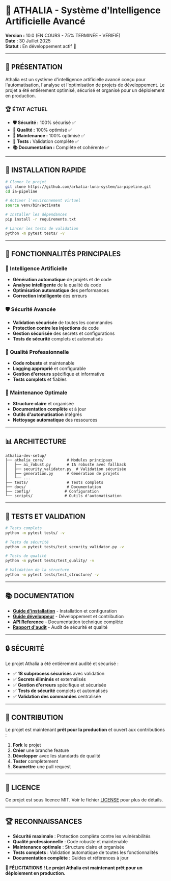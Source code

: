 # 🚀 ATHALIA - Système d'Intelligence Artificielle Avancé

**Version :** 10.0 (EN COURS - 75% TERMINÉE - VÉRIFIÉ)  
**Date :** 30 Juillet 2025  
**Statut :** En développement actif 🔄

---

## 🎯 **PRÉSENTATION**

Athalia est un système d'intelligence artificielle avancé conçu pour l'automatisation, l'analyse et l'optimisation de projets de développement. Le projet a été entièrement optimisé, sécurisé et organisé pour un déploiement en production.

### **🏆 ÉTAT ACTUEL**
- **🛡️ Sécurité :** 100% sécurisé ✅
- **🎯 Qualité :** 100% optimisé ✅
- **🧹 Maintenance :** 100% optimisé ✅
- **🧪 Tests :** Validation complète ✅
- **📚 Documentation :** Complète et cohérente ✅

---

## 🚀 **INSTALLATION RAPIDE**

```bash
# Cloner le projet
git clone https://github.com/arkalia-luna-system/ia-pipeline.git
cd ia-pipeline

# Activer l'environnement virtuel
source venv/bin/activate

# Installer les dépendances
pip install -r requirements.txt

# Lancer les tests de validation
python -m pytest tests/ -v
```

---

## 🔧 **FONCTIONNALITÉS PRINCIPALES**

### **🤖 Intelligence Artificielle**
- **Génération automatique** de projets et de code
- **Analyse intelligente** de la qualité du code
- **Optimisation automatique** des performances
- **Correction intelligente** des erreurs

### **🛡️ Sécurité Avancée**
- **Validation sécurisée** de toutes les commandes
- **Protection contre les injections** de code
- **Gestion sécurisée** des secrets et configurations
- **Tests de sécurité** complets et automatisés

### **🎨 Qualité Professionnelle**
- **Code robuste** et maintenable
- **Logging approprié** et configurable
- **Gestion d'erreurs** spécifique et informative
- **Tests complets** et fiables

### **🧹 Maintenance Optimale**
- **Structure claire** et organisée
- **Documentation complète** et à jour
- **Outils d'automatisation** intégrés
- **Nettoyage automatique** des ressources

---

## 📊 **ARCHITECTURE**

```
athalia-dev-setup/
├── athalia_core/          # Modules principaux
│   ├── ai_robust.py       # IA robuste avec fallback
│   ├── security_validator.py  # Validation sécurisée
│   ├── generation.py      # Génération de projets
│   └── ...
├── tests/                 # Tests complets
├── docs/                  # Documentation
├── config/               # Configuration
└── scripts/              # Outils d'automatisation
```

---

## 🧪 **TESTS ET VALIDATION**

```bash
# Tests complets
python -m pytest tests/ -v

# Tests de sécurité
python -m pytest tests/test_security_validator.py -v

# Tests de qualité
python -m pytest tests/test_quality/ -v

# Validation de la structure
python -m pytest tests/test_structure/ -v
```

---

## 📚 **DOCUMENTATION**

- **[Guide d'installation](docs/INSTALLATION.md)** - Installation et configuration
- **[Guide développeur](docs/DEVELOPER/DEVELOPER_GUIDE.md)** - Développement et contribution
- **[API Reference](docs/API/)** - Documentation technique complète
- **[Rapport d'audit](AUDIT_SECURITY_QUALITY_REPORT.md)** - Audit de sécurité et qualité

---

## 🔒 **SÉCURITÉ**

Le projet Athalia a été entièrement audité et sécurisé :

- ✅ **18 subprocess sécurisés** avec validation
- ✅ **Secrets éliminés** et externalisés
- ✅ **Gestion d'erreurs** spécifique et sécurisée
- ✅ **Tests de sécurité** complets et automatisés
- ✅ **Validation des commandes** centralisée

---

## 🎉 **CONTRIBUTION**

Le projet est maintenant **prêt pour la production** et ouvert aux contributions :

1. **Fork** le projet
2. **Créer** une branche feature
3. **Développer** avec les standards de qualité
4. **Tester** complètement
5. **Soumettre** une pull request

---

## 📄 **LICENCE**

Ce projet est sous licence MIT. Voir le fichier [LICENSE](LICENSE) pour plus de détails.

---

## 🏆 **RECONNAISSANCES**

- **Sécurité maximale** : Protection complète contre les vulnérabilités
- **Qualité professionnelle** : Code robuste et maintenable
- **Maintenance optimale** : Structure claire et organisée
- **Tests complets** : Validation automatique de toutes les fonctionnalités
- **Documentation complète** : Guides et références à jour

**🎉 FÉLICITATIONS ! Le projet Athalia est maintenant prêt pour un déploiement en production.**
